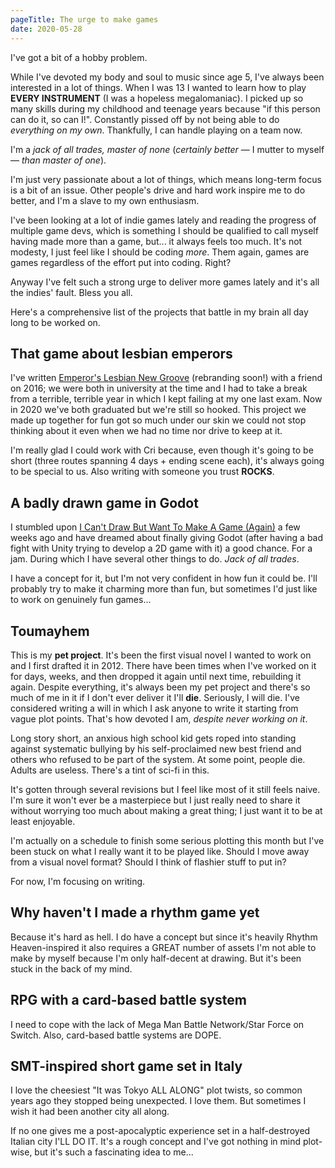 ```yaml
---
pageTitle: The urge to make games
date: 2020-05-28
---
```


I've got a bit of a hobby problem.

While I've devoted my body and soul to music since age 5, I've always been interested in a lot of things. When I was 13 I wanted to learn how to play **EVERY INSTRUMENT** (I was a hopeless megalomaniac). I picked up so many skills during my childhood and teenage years because "if this person can do it, so can I!". Constantly pissed off by not being able to do *everything on my own*. Thankfully, I can handle playing on a team now.

I'm a *jack of all trades, master of none* (*certainly better* — I mutter to myself — *than master of one*).

I'm just very passionate about a lot of things, which means long-term focus is a bit of an issue. Other people's drive and hard work inspire me to do better, and I'm a slave to my own enthusiasm.

I've been looking at a lot of indie games lately and reading the progress of multiple game devs, which is something I should be qualified to call myself having made more than a game, but... it always feels too much. It's not modesty, I just feel like I should be coding *more*. Them again, games are games regardless of the effort put into coding. Right?

Anyway I've felt such a strong urge to deliver more games lately and it's all the indies' fault. Bless you all.

Here's a comprehensive list of the projects that battle in my brain all day long to be worked on.

## That game about lesbian emperors
I've written [Emperor's Lesbian New Groove](https://crescendo.itch.io/emperors-lesbian-new-groove) (rebranding soon!) with a friend on 2016; we were both in university at the time and I had to take a break from a terrible, terrible year in which I kept failing at my one last exam. Now in 2020 we've both graduated but we're still so hooked. This project we made up together for fun got so much under our skin we could not stop thinking about it even when we had no time nor drive to keep at it.

I'm really glad I could work with Cri because, even though it's going to be short (three routes spanning 4 days + ending scene each), it's always going to be special to us. Also writing with someone you trust **ROCKS**.

## A badly drawn game in Godot
I stumbled upon [I Can't Draw But Want To Make A Game (Again)](https://itch.io/jam/i-cant-draw-but-want-to-make-a-game-again) a few weeks ago and have dreamed about finally giving Godot (after having a bad fight with Unity trying to develop a 2D game with it) a good chance. For a jam. During which I have several other things to do. *Jack of all trades*.

I have a concept for it, but I'm not very confident in how fun it could be. I'll probably try to make it charming more than fun, but sometimes I'd just like to work on genuinely fun games...

## Toumayhem
This is my **pet project**. It's been the first visual novel I wanted to work on and I first drafted it in 2012. There have been times when I've worked on it for days, weeks, and then dropped it again until next time, rebuilding it again. Despite everything, it's always been my pet project and there's so much of me in it if I don't ever deliver it I'll **die**. Seriously, I will die. I've considered writing a will in which I ask anyone to write it starting from vague plot points. That's how devoted I am, *despite never working on it*.

Long story short, an anxious high school kid gets roped into standing against systematic bullying by his self-proclaimed new best friend and others who refused to be part of the system. At some point, people die. Adults are useless. There's a tint of sci-fi in this.

It's gotten through several revisions but I feel like most of it still feels naive. I'm sure it won't ever be a masterpiece but I just really need to share it without worrying too much about making a great thing; I just want it to be at least enjoyable.

I'm actually on a schedule to finish some serious plotting this month but I've been stuck on what I really want it to be played like. Should I move away from a visual novel format? Should I think of flashier stuff to put in?

For now, I'm focusing on writing.

## Why haven't I made a rhythm game yet
Because it's hard as hell. I do have a concept but since it's heavily Rhythm Heaven-inspired it also requires a GREAT number of assets I'm not able to make by myself because I'm only half-decent at drawing. But it's been stuck in the back of my mind.

## RPG with a card-based battle system
I need to cope with the lack of Mega Man Battle Network/Star Force on Switch. Also, card-based battle systems are DOPE.

## SMT-inspired short game set in Italy
I love the cheesiest "It was Tokyo ALL ALONG" plot twists, so common years ago they stopped being unexpected. I love them. But sometimes I wish it had been another city all along.

If no one gives me a post-apocalyptic experience set in a half-destroyed Italian city I'LL DO IT. It's a rough concept and I've got nothing in mind plot-wise, but it's such a fascinating idea to me...